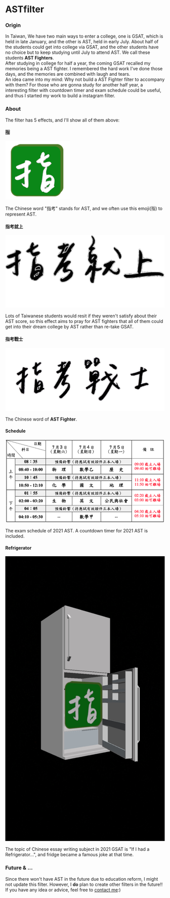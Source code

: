 # ASTfilter
### Origin
In Taiwan, We have two main ways to enter a college, one is GSAT, which is held in late January, and the other is AST, held in early July. About half of the students could get into college via GSAT, and the other students have no choice but to keep studying until July to attend AST. We call these students **AST Fighters**.  
After studying in college for half a year, the coming GSAT recalled my memories being a AST fighter. I remembered the hard work I've done those days, and the memories are combined with laugh and tears.  
An idea came into my mind: Why not build a AST Fighter filter to accompany with them? For those who are gonna study for another half year, a interesting filter with countdown timer and exam schedule could be useful, and thus I started my work to build a instagram filter.

### About
The filter has 5 effects, and I'll show all of them above:
#### 🈯️
![image](./textures/指陰影白.png)  
  
The Chinese word "指考" stands for AST, and we often use this emoji(🈯️) to represent AST.
#### 指考就上
![image](./textures/指考就上(1).png)  
  
Lots of Taiwanese students would resit if they weren't satisfy about their AST score, so this effect aims to pray for AST fighters that all of them could get into their dream college by AST rather than re-take GSAT.
#### 指考戰士
![image](./textures/指考戰士(2).png)  
  
The Chinese word of **AST Fighter**.
#### Schedule
![image](./textures/考程.png)  
  
The exam schedule of 2021 AST. A countdown timer for 2021 AST is included.
#### Refrigerator
![image](./textures/fridge.jpg)  
  
The topic of Chinese essay writing subject in 2021 GSAT is "If I had a Refrigerator...", and fridge became a famous joke at that time.

### Future & ...
Since there won't have AST in the future due to education reform, I might not update this filter. However, I **do** plan to create other filters in the future!!  
If you have any idea or advice, feel free to [contact me](mailto:b09705045@ntu.im):)
